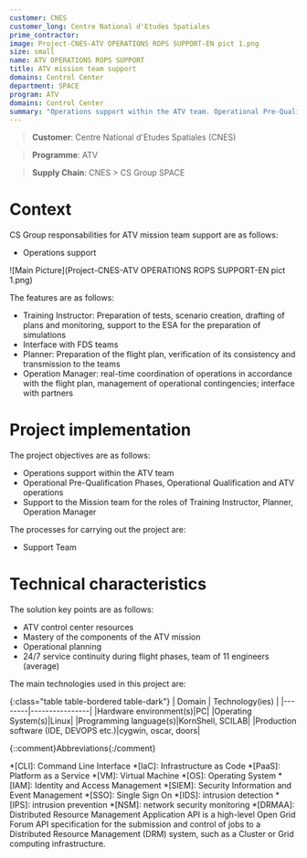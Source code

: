 ```yaml
---
customer: CNES
customer_long: Centre National d'Etudes Spatiales
prime_contractor: 
image: Project-CNES-ATV OPERATIONS ROPS SUPPORT-EN pict 1.png
size: small
name: ATV OPERATIONS ROPS SUPPORT
title: ATV mission team support
domains: Control Center
department: SPACE
program: ATV
domains: Control Center
summary: "Operations support within the ATV team. Operational Pre-Qualification Phases, Operational Qualification and ATV operations. Support to the Mission team for the roles of Training Instructor, Planner, Operation Manager"
---
```


> __Customer__\: Centre National d'Etudes Spatiales (CNES)

> __Programme__\: ATV

> __Supply Chain__\: CNES >  CS Group SPACE


# Context


CS Group responsabilities for ATV mission team support are as follows:
* Operations support

![Main Picture](Project-CNES-ATV OPERATIONS ROPS SUPPORT-EN pict 1.png)

The features are as follows:
* Training Instructor: Preparation of tests, scenario creation, drafting of plans and monitoring, support to the ESA for the preparation of simulations
* Interface with FDS teams
* Planner: Preparation of the flight plan, verification of its consistency and transmission to the teams
* Operation Manager: real-time coordination of operations in accordance with the flight plan, management of operational contingencies; interface with partners

# Project implementation

The project objectives are as follows:
* Operations support within the ATV team
* Operational Pre-Qualification Phases, Operational Qualification and ATV operations
* Support to the Mission team for the roles of Training Instructor, Planner, Operation Manager

The processes for carrying out the project are:
* Support Team

# Technical characteristics

The solution key points are as follows:
* ATV control center resources
* Mastery of the components of the ATV mission 
* Operational planning
* 24/7 service continuity during flight phases, team of 11 engineers (average)



The main technologies used in this project are:

{:class="table table-bordered table-dark"}
| Domain | Technology(ies) |
|--------|----------------|
|Hardware environment(s)|PC|
|Operating System(s)|Linux|
|Programming language(s)|KornShell, SCILAB|
|Production software (IDE, DEVOPS etc.)|cygwin, oscar, doors|



{::comment}Abbreviations{:/comment}

*[CLI]: Command Line Interface
*[IaC]: Infrastructure as Code
*[PaaS]: Platform as a Service
*[VM]: Virtual Machine
*[OS]: Operating System
*[IAM]: Identity and Access Management
*[SIEM]: Security Information and Event Management
*[SSO]: Single Sign On
*[IDS]: intrusion detection
*[IPS]: intrusion prevention
*[NSM]: network security monitoring
*[DRMAA]: Distributed Resource Management Application API is a high-level Open Grid Forum API specification for the submission and control of jobs to a Distributed Resource Management (DRM) system, such as a Cluster or Grid computing infrastructure.
